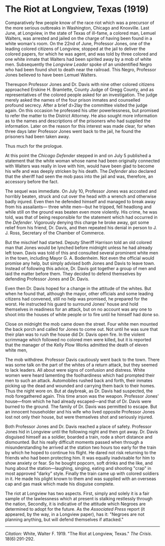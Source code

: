 <!--
title:   The Riot at Longview, Texas
author:  White, Walter F.
journal: The Crisis
year:    1919
volume:  18
issue:   6
pages:   291-292
-->
# The Riot at Longview, Texas (1919)

Comparatively few people know of the race riot which was a precursor of the more serious outbreaks in Washington, Chicago and Knoxville. Last June, at Longview, in the state of Texas of ill-fame, a colored man, Lemuel Walters, was arrested and jailed on the charge of having been found in a white woman's room. On the 22nd of June, Professor Jones, one of the leading colored citizens of Longview, stopped at the jail to deliver the colored papers, for which he was agent, and was told by three colored and one white inmate that Walters had been spirited away by a mob of white men. Subsequently the *Longview Leader* spoke of an unidentified Negro who had been found shot to death near the railroad. This Negro, Professor Jones believed to have been Lemuel Walters.

Thereupon Professor Jones and Dr. Davis with nine other colored citizens approached Erskine H. Bramlette, County Judge of Gregg County, and as representatives of the colored people asked for an investigation. The judge merely asked the names of the four prison inmates and counselled profound secrecy. After a brief d>2lay the committee visited the judge again. On this occasion he professed his utter powerlessness, but promised to refer the matter to the District Attorney. He also sought more information as to the names and descriptions of the prisoners who had supplied the information. Later on the reason for this interest was made clear, for when three days later Professor Jones went back to the jail, he found the prisoners had been taken away.

Thus much for the prologue.

At this point the *Chicago Defender* stepped in and on July 5 published a statement that the white woman whose name had been originally connected with Walters was really in love with him, would have been glad to become his wife and was deeply stricken by his death. The *Defender* also declared that the sheriff had seen the mob pass into the jail and was, therefore, an accessory before the fact.

The sequel was immediate. On July 10, Professor Jones was accosted and horribly beaten, struck and cut over the head with a wrench and otherwise badly injured. Even then he defended himself and managed to break away from his assailants— three white men—but he tripped, fell headlong and while still on the ground was beaten even more violently. His crime, he was told, was that of being responsible for the statement which had occurred in the *Defender*. Vigorously denying this charge he broke away, got some relief from his friend, Dr. Davis, and then repeated his denial in person to J. J. Ross, Secretary of the Chamber of Commerce.

But the mischief had started. Deputy Sheriff Harrison told an old colored man that Jones would be lynched before midnight unless he had already left town. Davis was told of this and consulted several prominent white men in the town, including Mayor G. A. Bodenheim. Not even the official would promise any help, but simply advised both Jones and Davis to leave town. Instead of following this advice, Dr. Davis got together a group of men and laid the matter before them. They decided to defend themselves by defending Professor Jones and Dr. Davis.

Even then Dr. Davis hoped for a change in the attitude of the whites. But when he found that, although the mayor, other officials and some leading citizens had convened, still no help was promised, he prepared for the worst. He instructed his guard to surround Jones' house and hold themselves in readiness for an attack, but on no account was any one to shoot into the houses of white people or to fire until he himself had done so.

Close on midnight the mob came down the street. Four white men mounted the back porch and called for Jones to come out. Not until he was sure that their plan was to rush the house did Dr. Davis open fire. In the violent scrimmage which followed no colored men were killed, but it is reported that the manager of the Kelly Plow Works admitted the death of eleven white men,

The mob withdrew. Professor Davis cautiously went back to the town. There was some talk on the part of the whites of a return attack, but they seemed to lack leaders. All about were signs of confusion and distress. White women were heard lamenting the foolhardiness which had prompted their men to such an attack. Automobiles rushed back and forth, their inmates picking up the dead and wounded and carrying them back to their homes. Thus the night wore on. But at daybreak, as Dr. Davis had suspected, the mob foregathered again. This time arson was the weapon. Professor Jones' house—from which he had already escaped—and that of Dr. Davis were burned to the ground. The family of Dr. Davis was permitted to escape. But an innocent householder and his wife who lived opposite Professor Jones lost not only their house, but were themselves shot and seriously injured.

Both Professor Jones and Dr. Davis reached a place of safety. Professor Jones hid in Longview until the following night and then got away. Dr. Davis disguised himself as a soldier, boarded a train, rode a short distance and dismounted. But his really difficult moments passed when through a misunderstanding he arrived at the station two hours too early for the train by which he hoped to continue his flight. He dared not risk returning to the friends who had been protecting him. It was equally inadvisable for him to show anxiety or fear. So he bought popcorn, soft drinks and the like, and hung about the station—laughing, singing, eating and shooting "crap" in most approved "darky" style. Finally the train came up with colored soldiers in it. He made his plight known to them and was supplied with an overseas cap and gas mask which made his disguise complete.

The riot at Longview has two aspects. First, simply and solely it is a fair sample of the lawlessness which at present is stalking restlessly through the nation, Secondly, it is indicative of the attitude which Negroes are determined to adopt for the future. As the *Associated Press* report (it appeared, by the way, in a Longview paper), has it: "Negroes are not planning anything, but will defend themselves if attacked."

________________
*Citation:* White, Walter F. 1919. "The Riot at Longview, Texas." *The Crisis*. 18(6):291-292.
